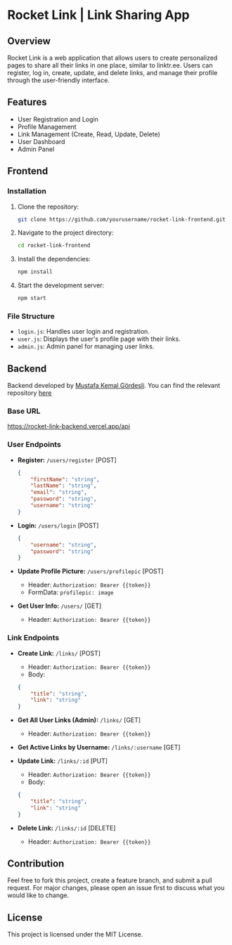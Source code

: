 # Rocket Link | Link Sharing App

## Overview

Rocket Link is a web application that allows users to create personalized pages to share all their links in one place, similar to linktr.ee. Users can register, log in, create, update, and delete links, and manage their profile through the user-friendly interface.

## Features

- User Registration and Login
- Profile Management
- Link Management (Create, Read, Update, Delete)
- User Dashboard
- Admin Panel

## Frontend

### Installation

1. Clone the repository:
    ```bash
    git clone https://github.com/yourusername/rocket-link-frontend.git
    ```
2. Navigate to the project directory:
    ```bash
    cd rocket-link-frontend
    ```
3. Install the dependencies:
    ```bash
    npm install
    ```
4. Start the development server:
    ```bash
    npm start
    ```

### File Structure

- `login.js`: Handles user login and registration.
- `user.js`: Displays the user's profile page with their links.
- `admin.js`: Admin panel for managing user links.

## Backend
Backend developed by [Mustafa Kemal Gördesli](https://github.com/mustafakemalgordesli). You can find the relevant repository [here](https://github.com/mustafakemalgordesli/rocket-link-backend)
### Base URL

https://rocket-link-backend.vercel.app/api


### User Endpoints

- **Register:** `/users/register` [POST]
    ```json
    {
        "firstName": "string",
        "lastName": "string",
        "email": "string",
        "password": "string",
        "username": "string"
    }
    ```

- **Login:** `/users/login` [POST]
    ```json
    {
        "username": "string",
        "password": "string"
    }
    ```

- **Update Profile Picture:** `/users/profilepic` [POST]
    - Header: `Authorization: Bearer {{token}}`
    - FormData: `profilepic: image`

- **Get User Info:** `/users/` [GET]
    - Header: `Authorization: Bearer {{token}}`

### Link Endpoints

- **Create Link:** `/links/` [POST]
    - Header: `Authorization: Bearer {{token}}`
    - Body:
    ```json
    {
        "title": "string",
        "link": "string"
    }
    ```

- **Get All User Links (Admin):** `/links/` [GET]
    - Header: `Authorization: Bearer {{token}}`

- **Get Active Links by Username:** `/links/:username` [GET]

- **Update Link:** `/links/:id` [PUT]
    - Header: `Authorization: Bearer {{token}}`
    - Body:
    ```json
    {
        "title": "string",
        "link": "string"
    }
    ```

- **Delete Link:** `/links/:id` [DELETE]
    - Header: `Authorization: Bearer {{token}}`

## Contribution

Feel free to fork this project, create a feature branch, and submit a pull request. For major changes, please open an issue first to discuss what you would like to change.

## License

This project is licensed under the MIT License.

